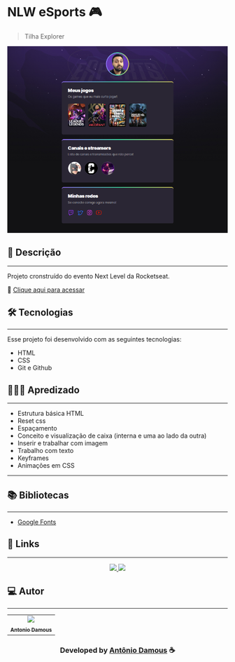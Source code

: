 # NLW eSports 🎮

> Tilha Explorer

![preview](./.github/preview.png)

## 📝 Descrição

---

Projeto cronstruído do evento Next Level da Rocketseat.

🔗 [Clique aqui para acessar](https://antoniodamous.github.io/nlw-esports-explorer/)

## 🛠 Tecnologias

---

Esse projeto foi desenvolvido com as seguintes tecnologias:

- HTML
- CSS
- Git e Github

## 🙇🏻‍♂️ Apredizado

---

- Estrutura básica HTML
- Reset css
- Espaçamento
- Conceito e visualização de caixa (interna e uma ao lado da outra)
- Inserir e trabalhar com imagem
- Trabalho com texto
- Keyframes
- Animações em CSS

---

## 📚 Bibliotecas

---

- [Google Fonts](https://fonts.google.com/)

## 🔗 Links

---

<p align="center">
 
 <a href="https://www.linkedin.com/in/antoniodamous" alt="Linkedin">
  <img src="https://img.shields.io/badge/-Linkedin-0A66C2?style=for-the-badge&logo=Linkedin&logoColor=FFFFFF&link=https://www.linkedin.com/in/antoniodamous"/> 
 </a>
  
 <a href="https://twitter.com/antonio_damous" alt="Twitter">
  <img src="https://img.shields.io/badge/-Twitter-1DA1F2?style=for-the-badge&logo=Twitter&logoColor=FFFFFF&link=https://twitter.com/antoniodamou"/> 
 </a>

 </p>
 
## 💻 Autor<br>
---
<table>
  <tr>
    <td align="center">
      <a href="https://github.com/EvanderInacio">
        <img src="https://github.com/antoniodamous.png" width="100px;" /><br>
        <sub>
          <b>Antonio Damous</b>
        </sub>
      </a>
    </td>
  </tr>
</table>

<h3 align="center"> Developed by <a href="https://www.linkedin.com/in/antoniodamous/">Antônio Damous</a> ☕</h3>
